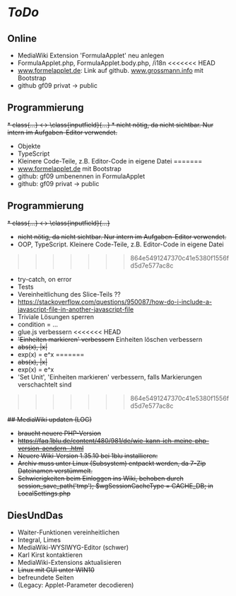# *ToDo* #
## Online
* MediaWiki Extension 'FormulaApplet' neu anlegen
* FormulaApplet.php, FormulaApplet.body.php, /i18n
<<<<<<< HEAD
* www.formelapplet.de: Link auf github. www.grossmann.info mit Bootstrap
* github gf09 privat -> public

## Programmierung
<s>* class{...} <-> \class{inputfield}{...}
    * nicht nötig, da nicht sichtbar. Nur intern im Aufgaben-Editor verwendet.</s>
* Objekte
* TypeScript
* Kleinere Code-Teile, z.B. Editor-Code in eigene Datei
=======
* www.formelapplet.de mit Bootstrap
* github: gf09 umbenennen in FormulaApplet
* github: gf09 privat -> public

## Programmierung
<s>* class{...} <-> \class{inputfield}{...}
   * nicht nötig, da nicht sichtbar. Nur intern im Aufgaben-Editor verwendet.</s>
* OOP, TypeScript. Kleinere Code-Teile, z.B. Editor-Code in eigene Datei
>>>>>>> 864e5491247370c41e5380f1556fd5d7e577ac8c
* try-catch, on error
* Tests
* Vereinheitlichung des Slice-Teils ??
* https://stackoverflow.com/questions/950087/how-do-i-include-a-javascript-file-in-another-javascript-file
* Triviale Lösungen sperren
* condition = ...
* glue.js verbessern
<<<<<<< HEAD
* <s>'Einheiten markieren' verbessern</s> Einheiten löschen verbessern
* <s>abs(x), |x| </s>
* exp(x) = e^x
=======
* <s>abs(x), |x| </s>
* exp(x) = e^x
* 'Set Unit', 'Einheiten markieren' verbessern, falls Markierungen verschachtelt sind
>>>>>>> 864e5491247370c41e5380f1556fd5d7e577ac8c


<s>## MediaWiki updaten (LOG)
* braucht neuere PHP-Version
* https://faq.1blu.de/content/480/981/de/wie-kann-ich-meine-php-version-aendern-.html
* Neuere Wiki-Version 1.35.10 bei 1blu installieren:
* Archiv muss unter Linux (Subsystem) entpackt werden, 
  da 7-Zip Dateinamen verstümmelt.
* Schwierigkeiten beim Einloggen ins Wiki, behoben durch
  session_save_path('tmp');
  $wgSessionCacheType = CACHE_DB;
  in LocalSettings.php
  </s>


## DiesUndDas
* Waiter-Funktionen vereinheitlichen
* Integral, Limes
* MediaWiki-WYSIWYG-Editor (schwer)
* Karl Kirst kontaktieren
* MediaWiki-Extensions aktualisieren
* <s>Linux mit GUI unter WIN10</s>
* befreundete Seiten
* (Legacy: Applet-Parameter decodieren)


